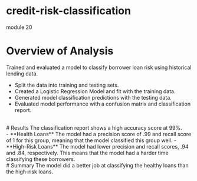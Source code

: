 # credit-risk-classification
module 20
</br>
# Overview of Analysis
Trained and evaluated a model to classify borrower loan risk using historical lending data.
- Split the data into training and testing sets.
- Created a Logistic Regression Model and fit with the training data.
- Generated model classification predictions with the testing data.
- Evaluated model performance with a confusion matrix and classification report.
</br>
# Results
The classification report shows a high accuracy score at 99%. </br>
  - **Health Loans** The model had a precision score of .99 and recall score of 1 for this group, meaning that the model classified this group well.
  - **High-Risk Loans** The model had lower precision and recall scores, .94 and .84, respectively. This means that the model had a harder time classifying these borrowers.
</br>
# Summary
The model did a better job at classifying the healthy loans than the high-risk loans. 
